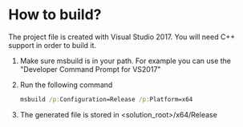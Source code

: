 # How to build?

The project file is created with Visual Studio 2017. You will need C++ support in order to build it.

1. Make sure msbuild is in your path. For example you can use the "Developer Command Prompt for VS2017"

2. Run the following command

   ```cmd
   msbuild /p:Configuration=Release /p:Platform=x64
   ```

3. The generated file is stored in <solution_root>/x64/Release

